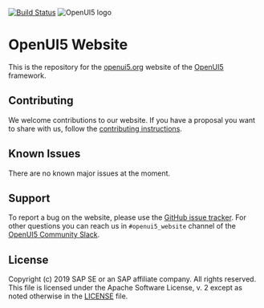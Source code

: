 [![Build Status](https://travis-ci.org/SAP/openui5-website.svg?branch=master)](https://travis-ci.org/SAP/openui5-website)
![OpenUI5 logo](http://openui5.org/images/OpenUI5_new_big_side.png)

# OpenUI5 Website

This is the repository for the [openui5.org](https://openui5.org) website of the [OpenUI5](https://github.com/SAP/openui5) framework.

## Contributing
We welcome contributions to our website. If you have a proposal you want to share with us, follow the [contributing instructions](CONTRIBUTING.md).

## Known Issues
There are no known major issues at the moment.

## Support
To report a bug on the website, please use the [GitHub issue tracker](https://github.com/SAP/openui5-website/issues). For other questions you can reach us in `#openui5_website` channel of the [OpenUI5 Community Slack](https://ui5-slack-invite.cfapps.eu10.hana.ondemand.com/).

## License
Copyright (c) 2019 SAP SE or an SAP affiliate company. All rights reserved.
This file is licensed under the Apache Software License, v. 2 except as noted otherwise in the [LICENSE](/LICENSE) file.
